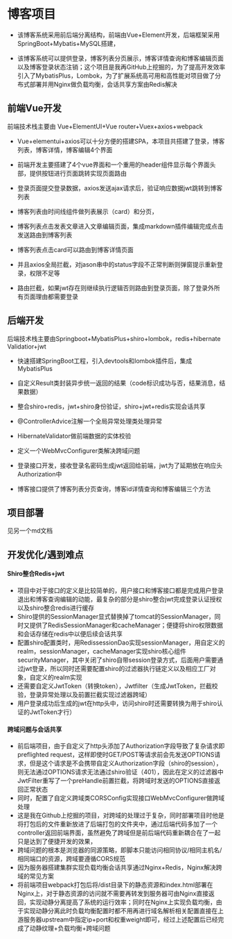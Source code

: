 # 博客项目

- 该博客系统采用前后端分离结构，前端由Vue+Element开发，后端框架采用SpringBoot+Mybatis+MySQL搭建，

- 该博客系统可以提供登录，博客列表分页展示，博客详情查询和博客编辑页面以及博客登录状态注销；这个项目是我再GitHub上挖掘的，为了提高开发效率引入了MybatisPlus，Lombok，为了扩展系统高可用和高性能对项目做了分布式部署并用Nginx做负载均衡，会话共享方案由Redis解决



## 前端Vue开发

前端技术栈主要由 Vue+ElementUI+Vue router+Vuex+axios+webpack

- Vue+elementui+axios可以十分方便的搭建SPA，本项目共搭建了登录，博客列表，博客详情，博客编辑4个界面
- 前端开发主要搭建了4个vue界面和一个重用的header组件显示每个界面头部，提供按钮进行页面跳转实现页面路由

- 登录页面提交登录数据，axios发送ajax请求后，验证响应数据jwt跳转到博客列表
- 博客列表由时间线组件做列表展示（card）和分页，
- 博客列表点击发表文章进入文章编辑页面，集成markdown插件编辑完成点击发送路由到博客列表
- 博客列表点击card可以路由到博客详情页面
- 并且axios全局拦截，对jason串中的status字段不正常判断则弹窗提示重新登录，权限不足等
- 路由拦截，如果jwt存在则继续执行逻辑否则路由到登录页面，除了登录外所有页面理由都需要登录





## 后端开发

后端技术栈主要由Springboot+MybatisPlus+shiro+lombok，redis+hibernate Validatior+jwt

- 快速搭建SpringBoot工程，引入devtools和lombok插件后，集成MybatisPlus

- 自定义Result类封装异步统一返回的结果（code标识成功与否，结果消息，结果数据）

- 整合shiro+redis，jwt+shiro身份验证，shiro+jwt+redis实现会话共享

- @ControllerAdvice注解一个全局异常处理类处理异常

- HibernateValidator做前端数据的实体校验

- 定义一个WebMvcConfigurer类解决跨域问题

- 登录接口开发，接收登录名密码生成jwt返回给前端，jwt为了延期放在响应头Authorization中

- 博客接口提供了博客列表分页查询，博客id详情查询和博客编辑三个方法

  

## 项目部署

见另一个md文档

## 开发优化/遇到难点

#### Shiro整合Redis+jwt

- 项目中对于接口的定义是比较简单的，用户接口和博客接口都是完成用户登录退出和博客查询编辑的动能，最复杂的部分是shiro整合jwt完成登录认证授权以及shiro整合redis进行缓存
- Shiro提供的SessionManager显式替换掉了tomcat的SessionManager，同时又提供了RedisSessionManager和cacheManager；便捷将shiro权限数据和会话存储在redis中以便后续会话共享
- 配置shiro配置类时，用RedissessionDao实现sessionManager，用自定义的realm，sessionManager，cacheManager实现shiro核心组件securityManager，其中关闭了shiro自带session登录方式，后面用户需要通过jwt登录，所以同时还需要配置shiro的过滤器执行链定义以及相应工厂对象，自定义的realm实现
- 还需要自定义JwtToken（转换token），Jwtfilter（生成JwtToken，拦截校验，登录异常处理以及前置拦截实现过滤器跨域）
- 用户登录成功后生成的jwt在http头中，访问shiro时还需要转换为用于shiro认证的JwtToken才行）



#### 跨域问题与会话共享

- 前后端项目，由于自定义了http头添加了Authorization字段导致了复杂请求即preflighted request，这样即使时GET/POST等请求前会先发送OPTIONS请求，但是这个请求是不会携带自定义Authorization字段（shiro的session），则无法通过OPTIONS请求无法通过shiro验证（401），因此在定义的过滤器中JwtFilter重写了一个preHandle前置拦截，将跨域时发送的OPTIONS直接返回正常状态
- 同时，配置了自定义跨域类CORSConfig实现接口WebMvcConfigurer做跨域处理
- 这是我在Github上挖掘的项目，对跨域的处理过于复杂，同时部署项目时他是将打包后的文件重新放进了后端打包的文件夹中，通过后端代码多加了一个controller返回前端界面，虽然避免了跨域但是前后端代码重新耦合在了一起只是达到了便捷开发的效果，
- 跨域问题的根本是浏览器的同源策略，即脚本只能访问相同协议/相同主机名/相同端口的资源，跨域要遵循CORS规范
- 因为服务器搭建集群实现负载均衡会话共享通过Nginx+Redis，Nginx解决跨域的常见方案
- 将前端项目webpack打包后将/dist目录下的静态资源和index.html部署在Nginx上，对于静态资源的访问就不需要再转发到服务器可由Nginx直接返回，实现动静分离提高了系统的运行效率；同时在Nginx上实现负载均衡，由于实现动静分离此时负载均衡配置时都不用再进行域名解析相关配置直接在上游服务器upstream中指定ip+port和权重weight即可，经过上述配置后已经完成了动静纹理+负载均衡+跨域问题







